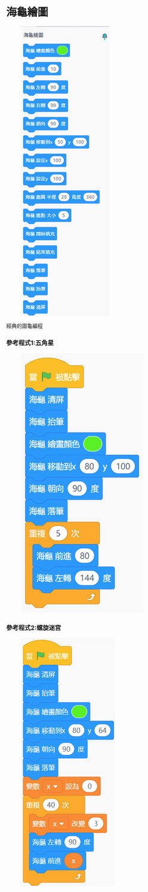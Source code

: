 # 海龜繪圖

<figure><img src="../../../.gitbook/assets/image (5) (1) (1) (1).png" alt=""><figcaption></figcaption></figure>

經典的圖龜編程

### 參考程式1:五角星

<figure><img src="../../../.gitbook/assets/image (7) (1) (1).png" alt=""><figcaption></figcaption></figure>

### 參考程式2:螺旋迷宮

<figure><img src="../../../.gitbook/assets/image (8) (1) (1).png" alt=""><figcaption></figcaption></figure>
